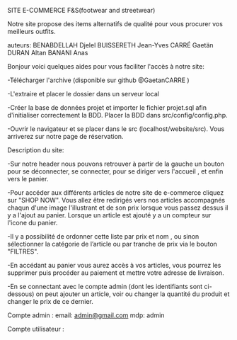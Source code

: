 SITE E-COMMERCE F&S(footwear and streetwear)

Notre site propose des items alternatifs de qualité pour vous procurer vos meilleurs outfits.

auteurs:
BENABDELLAH Djelel
BUISSERETH Jean-Yves
CARRÉ Gaetän
DURAN Altan
BANANI Anas


Bonjour voici quelques aides pour vous faciliter l'accès à notre site:

-Télécharger l'archive (disponible sur github @GaetanCARRE )

-L'extraire et placer le dossier dans un serveur local

-Créer la base de données projet et importer le fichier projet.sql afin d'initialiser correctement la BDD. Placer la BDD dans src/config/config.php.

-Ouvrir le navigateur et se placer dans le src (localhost/website/src). Vous arriverez sur notre page de réservation.

Description du site:

-Sur notre header nous pouvons retrouver à partir de la gauche un bouton pour se déconnecter, se connecter, pour se diriger vers l'accueil , et enfin vers le panier.

-Pour accéder aux différents articles de notre site de e-commerce cliquez sur "SHOP NOW". Vous allez être redirigés vers nos articles accompagnés chaqun d'une image l'illustrant et de son prix lorsque vous passez dessus il y a l'ajout au panier. Lorsque un article est ajouté y a un compteur sur l'icone du panier.

-Il y a possibilité de ordonner cette liste par prix et nom , ou sinon sélectionner la catégorie de l’article ou par tranche de prix via le bouton "FILTRES".

-En accédant au panier vous aurez accès à vos articles, vous pourrez les supprimer puis procéder au paiement et mettre votre adresse de livraison.

-En se connectant avec le compte admin (dont les identifiants sont ci-dessous) on peut ajouter un article, voir ou changer la quantité du produit et changer le prix de ce dernier.







Compte admin :
    email: admin@gmail.com
    mdp: admin
    
Compte utilisateur :

